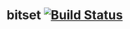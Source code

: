 bitset  [![Build Status][travis-img]][travis]
======

[travis]: http://travis-ci.org/superbobry/bitset
[travis-img]: https://secure.travis-ci.org/superbobry/bitset.png
